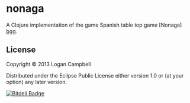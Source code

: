 # nonaga

A Clojure implementation of the game Spanish table top game [Nonaga] [bgg].

## License

Copyright © 2013 Logan Campbell

Distributed under the Eclipse Public License either version 1.0 or (at
your option) any later version.

[bgg]: http://boardgamegeek.com/boardgame/46614/nonaga


[![Bitdeli Badge](https://d2weczhvl823v0.cloudfront.net/logaan/nonaga/trend.png)](https://bitdeli.com/free "Bitdeli Badge")

